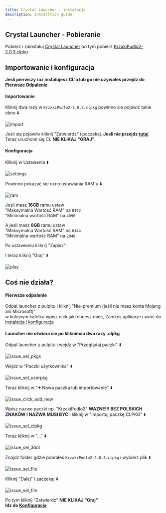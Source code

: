```yaml
---
title: Crystal Launcher - instalacja
description: Installtion guide
---
```


## Crystal Launcher - Pobieranie
Pobierz i zainstaluj [Crystal Launcher](https://crystal-launcher.pl/releases/redirector.php?fid=1) po tym pobierz [KrzakiPudlo2-2.0.3.clpkg](https://frog02-20559.wykr.es/KrzakiPudlo2-2.0.3.clpkg)

## Importowanie i konfiguracja
**Jesli pierwszy raz instalujesz CL'a lub go nie uzywałeś przejdz do [Pierwsze Odpalenie](#pierwsze-odpalenie)**

#### Importowanie

Kliknij dwa razy w `KrzakiPudlo2-2.0.3.clpkg` powinno sie pojawić takie okno ⬇️

![import](../../../assets/kp2wp-screen/cl/import.png)

Jesli się pojawiło kliknij "Zatwierdz" i poczekaj. **Jesli nie przejdz [tutaj](#launcher-nie-otwiera-sie-po-kliknieciu-dwa-razy-clpkg)** <br>
Teraz uruchomi się CL **NIE KLIKAJ "GRAJ"**. <br>

#### Konfiguracja
Kliknij w Ustawenia ⬇️

![settings](../../../assets/kp2wp-screen/cl/settings.png)

Powinno pokazać sie okno ustawiania RAM'u ⬇️

![ram](../../../assets/kp2wp-screen/cl/ram.png)

Jesli masz **16GB** ramu ustaw <br>
"Maksymalna Wartość RAM" na `8192` <br>
"Minimalna wartość RAM" na `4096`

A jesli masz **8GB** ramu ustaw <br>
"Maksymalna Wartość RAM" na `6144` <br>
"Minimalna wartość RAM" na `2048`

Po ustawieniu kliknij "Zapisz" <br>

I teraz kliknij "Graj" ⬇️

![play](../../../assets/kp2wp-screen/cl/play.png)


## Coś nie działa?
#### Pierwsze odpalenie
Odpal launcher z pulpitu i kliknij "Nie-premium (jeśli nie masz konta Mojang ani Microsoft)" <br>
w kolejnym kafelku wpisz nick jaki chcesz mieć, Zamknij aplikacje i wróć do [Instalacja i konfiguracja](#importowanie-i-konfiguracja)
#### Launcher nie otwiera sie po kliknieciu dwa razy .clpkg
Odpal launcher z pulpitu i wejdz w "Przeglądaj paczki" ⬇️

![issue_sel_pkgs](../../../assets/kp2wp-screen/cl/issue_sel_packages.png)

Wejdz w "Paczki użytkownika" ⬇️

![issue_sel_userpkg](../../../assets/kp2wp-screen/cl/issue_sel_userpkgs.png)

Teraz kliknij w "➕ Nowa paczka lub importowanie" ⬇️

![issue_click_add_new](../../../assets/kp2wp-screen/cl/issue_click_add_new.png)

Wpisz nazwe paczki np. "KrzakiPudlo2" **WAZNE!!! BEZ POLSKICH ZNAKÓW I NAZWA MUSI BYĆ** i kliknij w "Importuj paczkę CLPKG" ⬇️

![issue_sel_clpkg](../../../assets/kp2wp-screen/cl/issue_sel_clpkg.png)

Teraz kliknij w "..." ⬇️

![issue_sel_3dot](../../../assets/kp2wp-screen/cl/issue_sel_3dot.png)

Znajdz folder gdzie pobrałeś `KrzakiPudlo2-2.0.3.clpkg` i wybierz plik ⬇️

![issue_sel_file](../../../assets/kp2wp-screen/cl/issue_sel_file.png)

Kliknij "Dalej" i zaczekaj ⬇️

![issue_sel_file](../../../assets/kp2wp-screen/cl/issue_click-confirm.png)

Po tym kliknij "Zatwierdz"
**NIE KLIKAJ "Graj"** <br>
**Idz do [Konfiguracja](#konfiguracja)**